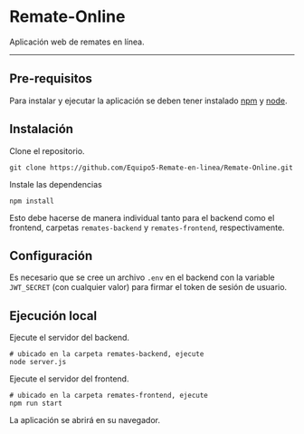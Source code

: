 # Remate-Online

Aplicación web de remates en línea.

---

## Pre-requisitos

Para instalar y ejecutar la aplicación se deben tener instalado [npm](https://www.npmjs.com/) y [node](https://nodejs.org/en/).

## Instalación

Clone el repositorio.

```shell
git clone https://github.com/Equipo5-Remate-en-linea/Remate-Online.git
```

Instale las dependencias

```shell
npm install
```

Esto debe hacerse de manera individual tanto para el backend como el frontend, carpetas `remates-backend` y `remates-frontend`, respectivamente.

## Configuración

Es necesario que se cree un archivo `.env` en el backend con la variable `JWT_SECRET` (con cualquier valor) para firmar el token de sesión de usuario.

## Ejecución local

Ejecute el servidor del backend.

```shell
# ubicado en la carpeta remates-backend, ejecute
node server.js
```

Ejecute el servidor del frontend.

```shell
# ubicado en la carpeta remates-frontend, ejecute
npm run start
```

La aplicación se abrirá en su navegador.
